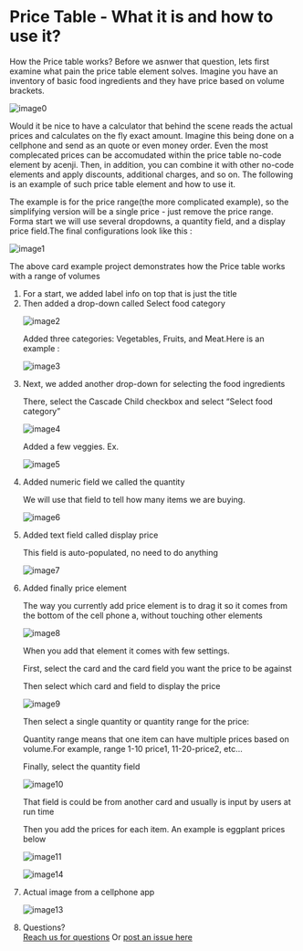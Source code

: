 # Price Table - What it is  and how to use it?


<p>How the Price table works? Before we asnwer that question, lets first examine what pain the price table element solves.
Imagine you have an inventory of basic food ingredients and they have price based on volume brackets. 

![image0](../../../../images/cards/elements/price-table/price-table-example.png)

Would it be nice to have a calculator that behind the scene reads the actual prices and calculates on the fly exact amount. Imagine this being done on a cellphone and send as an quote or even money order. Even the most complecated prices can be accomudated within the price table no-code element by acenji. Then, in addition, you can combine it with other no-code elements and apply discounts, additional charges, and so on. The following is an example of such price table element and how to use it. 

The example is for the price range(the more complicated example), so the simplifying version will be a single price - just remove the price range. Forma start we will use several dropdowns, a quantity field, and a display price field.The final configurations look like this :</p>


![image1](../../../../images/cards/elements/price-table/final.jpg)

<p>The above card example project demonstrates how the Price table works with a range of volumes</p>
<ol>
<li>For a start, we added label info on top that is just the title</li>
<li>Then added a drop-down called Select food category</li>

<!--around the images need to have empty line , otherwise for some reason do not dsiplay them-->

![image2](../../../../images/cards/elements/price-table/food.jpg)

<p>Added three categories: Vegetables, Fruits, and Meat.Here is an example :</p>

![image3](../../../../images/cards/elements/price-table/three-categories.jpg)


<li>Next, we added another drop-down for selecting the food ingredients</li>

<p>There, select the Cascade Child checkbox and select &ldquo;Select food category&rdquo;</p>

![image4](../../../../images/cards/elements/price-table/cascade-child.jpg)

<p>Added a few veggies. Ex.</p>


![image5](../../../../images/cards/elements/price-table/quanity.jpg)


<li>Added numeric field we called the quantity&nbsp;</li>

<p>We will use that field to tell how many items we are buying.&nbsp;</p>


![image6](../../../../images/cards/elements/price-table/display-price1.jpg)


<li>Added text field called display price</li>

<p>This field is auto-populated, no need to do anything&nbsp;</p>


![image7](../../../../images/cards/elements/price-table/display-price.jpg)


<li>Added finally price element&nbsp;</li>

<p>The way you currently add price element is to drag it so it comes from the bottom of the cell phone a, without touching other elements</p>

![image8](../../../../images/cards/elements/price-table/card-selection.jpg)

<p>When you add that element it comes with few settings.</p>
<p>First, select the card and the card field you want the price to be against&nbsp;</p>
<p>Then select which card and field to display the price&nbsp;</p>

![image9](../../../../images/cards/elements/price-table/finally.jpg)

<p>Then select a single quantity or quantity range for the price:</p>
<p>Quantity range means that one item can have multiple prices based on volume.For example, range 1-10 price1, 11-20-price2, etc&hellip;</p>
<p>Finally, select the quantity field</p>

![image10](../../../../images/cards/elements/price-table/quantity-card.jpg)


<p>That field is could be from another card and usually is input by users at run time&nbsp;</p>
<p>Then you add the prices for each item. An example is eggplant prices below&nbsp;</p>

![image11](../../../../images/cards/elements/price-table/price-min-max.jpg)

![image14](../../../../images/cards/elements/price-table/max.png)


<li>Actual image from a cellphone app</li>


![image13](../../../../images/cards/elements/price-table/cell.jpg)


<li>Questions? <br>  <a href="https://www.acenji.com/contact" target="_blank" rel="noopener">Reach us for questions</a>   Or   
<a href="https://github.com/acenji/acenji-help/issues" target="_blank" rel="noopener">post an issue here</a></li>
</ol>

